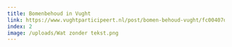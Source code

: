 ```yaml
---
title: Bomenbehoud in Vught
link: https://www.vughtparticipeert.nl/post/bomen-behoud-vught/fc00407d48fa93553de1459904807d93#main
index: 2
image: /uploads/Wat zonder tekst.png
---
```

